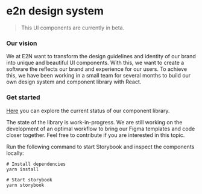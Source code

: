 # e2n design system

> This UI components are currently in beta.

### Our vision

We at E2N want to transform the design guidelines and identity of our brand into unique and beautiful UI components. With this, we want to create a software the reflects our brand and experience for our users. To achieve this, we have been working in a small team for several months to build our own design system and component library with React.

### Get started

[Here](https://ui.e2n.dev) you can explore the current status of our component library.

The state of the library is work-in-progress. We are still working on the development of an optimal workflow to bring our Figma templates and code closer together. Feel free to contribute if you are interested in this topic.

Run the following command to start Storybook and inspect the components locally:

```
# Install dependencies
yarn install

# Start storybook
yarn storybook
```
